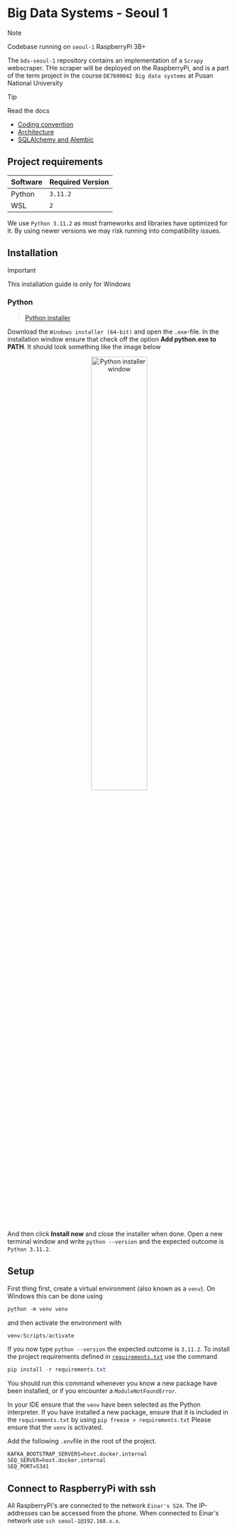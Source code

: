 # Big Data Systems - Seoul 1

> [!NOTE]
> Codebase running on `seoul-1` RaspberryPi 3B+

The `bds-seoul-1` repository contains an implementation of a `Scrapy` webscraper. THe scraper will be deployed on the
RaspberryPi, and is a part of the term project in the course `DE7600042 Big data systems` at Pusan National University

> [!TIP]
> Read the docs

- [Coding convention](.github/coding-convention.md)
- [Architecture](.github/architecture.md)
- [SQLAlchemy and Alembic](.github/database.md)

## Project requirements

| Software | Required Version |
|----------|------------------|
| Python   | `3.11.2`         |
| WSL      | `2`              |

We use `Python 3.11.2`  as most frameworks and libraries have optimized for it. By using newer
versions we may risk running into compatibility issues.

## Installation

> [!IMPORTANT]  
> This installation guide is only for Windows

### Python

> [Python installer](https://www.python.org/downloads/release/python-3112/)

Download the `Windows installer (64-bit)` and open the `.exe`-file. In the installation window ensure that check off the
option **Add python.exe to PATH**. It should look something like the image below

<div align="center">
  <img src="https://github.com/user-attachments/assets/ca85b102-c5ad-4716-a108-f79f1d065492" alt="Python installer window" width="50%">
</div>

And then click **Install now** and close the installer when done. Open a new terminal window and
write `python --version` and the expected outcome is `Python 3.11.2`.

## Setup

First thing first, create a virtual environment (also known as a `venv`). On Windows this can be done using

```powershell
python -m venv venv
```

and then activate the environment with

```powershell
venv/Scripts/activate
```

If you now type `python --version` the expected outcome is `3.11.2`. To install the project requirements defined in [
`requirements.txt`](requirements.txt) use the command

```powershell
pip install -r requirements.txt
```

You should run this command whenever you know a new package have been installed, or if you encounter a
`ModuleNotFoundError`.

In your IDE ensure that the `venv` have been selected as the Python interpreter. If you have installed a new package,
ensure that it is included in the `requirements.txt` by using `pip freeze > requirements.txt` Please ensure that the
`venv` is activated.

Add the following `.env`file in the root of the project.

```dotenv
KAFKA_BOOTSTRAP_SERVERS=host.docker.internal
SEQ_SERVER=host.docker.internal
SEQ_PORT=5341
```

## Connect to RaspberryPi with ssh

All RaspberryPi's are connected to the network `Einar's S24`. The IP-addresses can be accessed from the phone. When
connected to Einar's network use `ssh seoul-1@192.168.x.x`.

